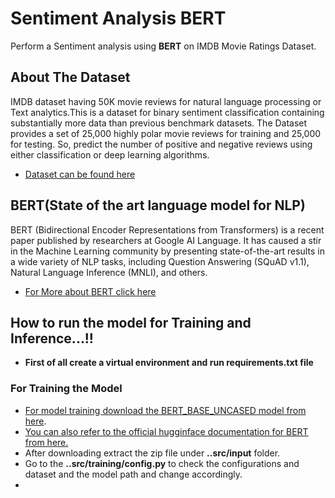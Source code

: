 # Sentiment Analysis BERT

Perform a Sentiment analysis using **BERT** on IMDB Movie Ratings Dataset. 


## About The Dataset

IMDB dataset having 50K movie reviews for natural language processing or Text analytics.This is a dataset for binary sentiment classification containing substantially more data than previous benchmark datasets. The Dataset provides a set of 25,000 highly polar movie reviews for training and 25,000 for testing. So, predict the number of positive and negative reviews using either classification or deep learning algorithms.

- [Dataset can be found here](https://www.kaggle.com/lakshmi25npathi/imdb-dataset-of-50k-movie-reviews)


## BERT(State of the art language model for NLP)

BERT (Bidirectional Encoder Representations from Transformers) is a recent paper published by researchers at Google AI Language. It has caused a stir in the Machine Learning community by presenting state-of-the-art results in a wide variety of NLP tasks, including Question Answering (SQuAD v1.1), Natural Language Inference (MNLI), and others.

- [For More about BERT click here](https://towardsdatascience.com/bert-explained-state-of-the-art-language-model-for-nlp-f8b21a9b6270)


## How to run the model for Training and Inference...!!

- **First of all create a virtual environment and run requirements.txt file**

### For Training the Model

- [For model training download the BERT_BASE_UNCASED model from here](https://www.kaggle.com/abhishek/bert-base-uncased).
- [You can also refer to the official hugginface documentation for BERT from here.](https://huggingface.co/transformers/model_doc/bert.html)
- After downloading extract the zip file under **..src/input** folder.
- Go to the **..src/training/config.py** to check the configurations and dataset and the model path and change accordingly.
- 
